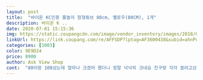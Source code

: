 ```yaml
---
layout: post 
title:  "바이온 KC인증 물놀이 원형튜브 80cm, 옐로우(80CM), 1개" 
description: 바이온 K ..
date: 2020-07-01 15:15:36 
img: https://static.coupangcdn.com/image/vendor_inventory/images/2018/06/25/16/3/26253aad-9ad4-4fac-b155-f6f2de591753.jpg 
linkUrl: https://link.coupang.com/re/AFFSDP?lptag=AF3600438&subid=ahnPublicAsk&pageKey=104755651&itemId=317597680&vendorItemId=3762695499&traceid=V0-113-656a40668b59a6cc 
categories: [1003] 
color: 9E9D24 
price: 8900 
author: Ask View Shop 
cont:  "80이랑 100샀는데 얼마나 크겠어 했더니 정말 넉넉히 크네요 친구랑 각각 쓸려고샀는데 100사이즈는 두명이 잡고 타도 좋을거같아요 불어봤는데 불량도 없고 배송도 빠르고 많이파세요<br/>더 두꺼운걸로 추천드려요.<br/><br/>물놀이 내내 마음졸였어요.<br/><br/>아이가 잘사용하긴했으나 튜브가 얇은편이라<br/>얇아서 아이가 몸을 좀 기우뚱하면 안정감 없이 물속으로 얼굴처밖을거 같아요.<br/><br/>운동신경이 아주 센스넘치는 아이가 아니라면<br/>최저가로 구입했고 저 브랜드 제품이 시중에 나온거에서 젤 저렴합니다 알고있어서 구입했지만 물에 들어가자마자 , 바람이 슈우우우 점점 빠지기 시작해서 제대로 놀지도 못하고 버리고왔습니다 참고로 전50키로입니다 ,<br/>" 
---
```

